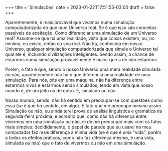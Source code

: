 +++
title = 'Simulações'
date = 2023-01-22T17:51:55-03:00
draft = false
+++

Aparentemente, é mais provável que vivamos numa simulação computadorizada do que
num Universo real. Se é que isso são conceitos passíveis de aceitação. Como
diferenciar uma simulação de um Universo real? Assume-se que há uma realidade,
visto que coisas existem, ou, no mínimo, eu existo, então eu sou real. Não há,
conhecida em nosso Universo, qualquer simulação computadorizada que simule
o Universo tal qual ele é, incluindo civilizações inteligentes. Sendo assim,
a chance de estarmos numa simulação provavelmente é maior que a de não estarmos.

Porém, o fato é que, sendo o nosso Universo uma mera realidade simulada ou não,
aparentemente não há o que diferencia uma realidade de uma simulação. Para nós,
bits em uma máquina, não há diferença entre estarmos vivos e estarmos sendo
simulados, tendo em vista que nosso mundo é, de um jeito ou de outro. É,
simulado ou não.

Nosso mundo, sendo, não há sentido em preocupar-se com questões como essa (se é
que *há* sentido, em algo). É fato que me preocupo mesmo assim. Simulação ou
não, eu ainda terei prova de análise linguística e gramática na segunda-feira
próxima, e acredito que, como não há diferença entre vivermos em uma simulação
ou não, ei de me preocupar mais com os fatos mais simples: decididamente,
o papel de parede que eu usarei no meu computador faz mais diferença à minha
vida (se é que é uma "vida", porém a todos os efeitos práticos, como não faz
diferença mesmo, é uma vida, simulada ou não) que o fato de vivermos ou não em
uma simulação.
